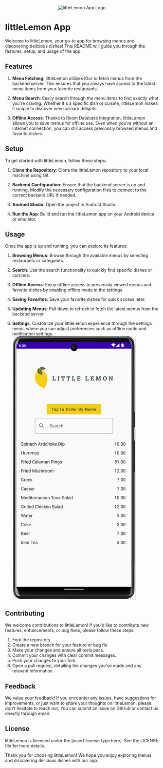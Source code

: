 <div align="center">
  <img src="path_to_your_image" alt="littleLemon App Logo" width="200"/>
</div>

# littleLemon App

Welcome to littleLemon, your go-to app for browsing menus and discovering delicious dishes! This README will guide you through the features, setup, and usage of the app.

## Features

1. **Menu Fetching**: littleLemon utilizes Ktor to fetch menus from the backend server. This ensures that you always have access to the latest menu items from your favorite restaurants.

2. **Menu Search**: Easily search through the menu items to find exactly what you're craving. Whether it's a specific dish or cuisine, littleLemon makes it simple to discover new culinary delights.

3. **Offline Access**: Thanks to Room Database integration, littleLemon allows you to save menus for offline use. Even when you're without an internet connection, you can still access previously browsed menus and favorite dishes.

## Setup

To get started with littleLemon, follow these steps:

1. **Clone the Repository**: Clone the littleLemon repository to your local machine using Git.

2. **Backend Configuration**: Ensure that the backend server is up and running. Modify the necessary configuration files to connect to the correct backend URL if needed.

3. **Android Studio**: Open the project in Android Studio.

4. **Run the App**: Build and run the littleLemon app on your Android device or emulator.

## Usage

Once the app is up and running, you can explore its features:

1. **Browsing Menus**: Browse through the available menus by selecting restaurants or categories.

2. **Search**: Use the search functionality to quickly find specific dishes or cuisines.

3. **Offline Access**: Enjoy offline access to previously viewed menus and favorite dishes by enabling offline mode in the settings.

4. **Saving Favorites**: Save your favorite dishes for quick access later.

5. **Updating Menus**: Pull down to refresh to fetch the latest menus from the backend server.

6. **Settings**: Customize your littleLemon experience through the settings menu, where you can adjust preferences such as offline mode and notification settings.
![littleLemon App Screenshot](app/src/main/res/drawable/lemonlittleimage.png)

## Contributing

We welcome contributions to littleLemon! If you'd like to contribute new features, enhancements, or bug fixes, please follow these steps:

1. Fork the repository.
2. Create a new branch for your feature or bug fix.
3. Make your changes and ensure all tests pass.
4. Commit your changes with clear commit messages.
5. Push your changes to your fork.
6. Open a pull request, detailing the changes you've made and any relevant information.

## Feedback

We value your feedback! If you encounter any issues, have suggestions for improvements, or just want to share your thoughts on littleLemon, please don't hesitate to reach out. You can submit an issue on GitHub or contact us directly through email.

## License

littleLemon is licensed under the [insert license type here]. See the LICENSE file for more details.

Thank you for choosing littleLemon! We hope you enjoy exploring menus and discovering delicious dishes with our app.
